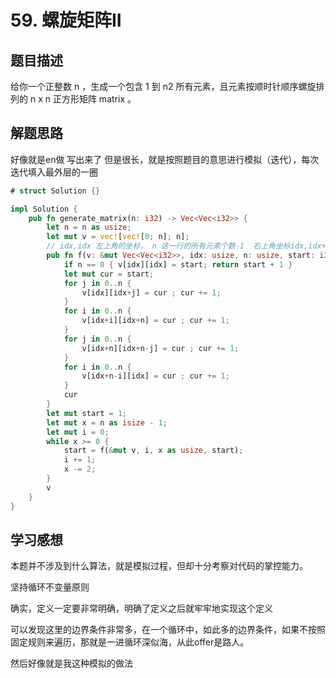 #  59. 螺旋矩阵II

## 题目描述

给你一个正整数 n ，生成一个包含 1 到 n2 所有元素，且元素按顺时针顺序螺旋排列的 n x n 正方形矩阵 matrix 。


## 解题思路

好像就是en做 
写出来了 但是很长，就是按照题目的意思进行模拟（迭代），每次迭代填入最外层的一圈

```rust
# struct Solution {}

impl Solution {
    pub fn generate_matrix(n: i32) -> Vec<Vec<i32>> {
        let n = n as usize;
        let mut v = vec![vec![0; n]; n];
        // idx,idx 左上角的坐标， n 这一行的所有元素个数-1  右上角坐标idx,idx+n
        pub fn f(v: &mut Vec<Vec<i32>>, idx: usize, n: usize, start: i32) -> i32 {
            if n == 0 { v[idx][idx] = start; return start + 1 }
            let mut cur = start;
            for j in 0..n {
                v[idx][idx+j] = cur ; cur += 1;
            }
            for i in 0..n {
                v[idx+i][idx+n] = cur ; cur += 1;
            }
            for j in 0..n {
                v[idx+n][idx+n-j] = cur ; cur += 1;
            }
            for i in 0..n {
                v[idx+n-i][idx] = cur ; cur += 1;
            }
            cur
        }
        let mut start = 1;
        let mut x = n as isize - 1;
        let mut i = 0;
        while x >= 0 {
            start = f(&mut v, i, x as usize, start);
            i += 1;
            x -= 2;
        }
        v
    }
}

```


## 学习感想

本题并不涉及到什么算法，就是模拟过程，但却十分考察对代码的掌控能力。

坚持循环不变量原则

确实，定义一定要非常明确，明确了定义之后就牢牢地实现这个定义

可以发现这里的边界条件非常多，在一个循环中，如此多的边界条件，如果不按照固定规则来遍历，那就是一进循环深似海，从此offer是路人。

然后好像就是我这种模拟的做法